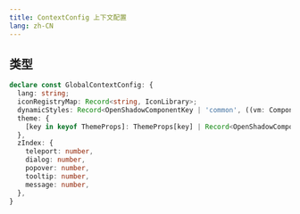 ```yaml
---
title: ContextConfig 上下文配置
lang: zh-CN
---
```


## 类型

```ts
declare const GlobalContextConfig: {
  lang: string;
  iconRegistryMap: Record<string, IconLibrary>;
  dynamicStyles: Record<OpenShadowComponentKey | 'common', ((vm: ComponentInternalInstance) => string)[]>
  theme: {
    [key in keyof ThemeProps]: ThemeProps[key] | Record<OpenShadowComponentKey | 'common', ThemeProps[key]>;
  },
  zIndex: {
    teleport: number,
    dialog: number,
    popover: number,
    tooltip: number,
    message: number,
  },
}
```


<!--this file is copied from Chinese md, remove this comment to update it, or it will be overwritten on next build-->